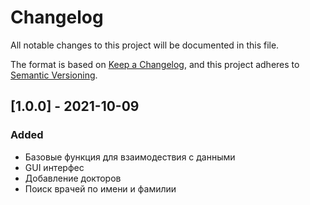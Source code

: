 # Changelog
All notable changes to this project will be documented in this file.

The format is based on [Keep a Changelog](https://keepachangelog.com/en/1.0.0/),
and this project adheres to [Semantic Versioning](https://semver.org/spec/v2.0.0.html).


## [1.0.0] - 2021-10-09
### Added
- Базовые функция для взаимодествия с данными
- GUI интерфес
- Добавление докторов
- Поиск врачей по имени и фамилии
